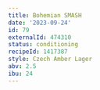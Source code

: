 ```yaml
---
title: Bohemian SMASH
date: '2023-09-24'
id: 79
externalId: 474310
status: conditioning
recipeId: 1417387
style: Czech Amber Lager
abv: 2.5
ibu: 24
---
```

